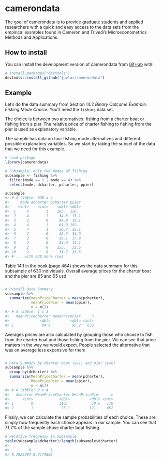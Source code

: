 
<!-- README.md is generated from README.Rmd. Please edit that file -->

# camerondata

<!-- badges: start -->

<!-- badges: end -->

The goal of camerondata is to provide graduate students and applied
researchers with a quick and easy access to the data sets from the
empirical examples found in Cameron and Trivedi’s Microeconometrics
Methods and Applications.

## How to install

You can install the development version of camerondata from
[GitHub](https://github.com/) with:

``` r
# install.packages("devtools")
devtools::install_github("juvlac/camerondata")
```

## Example

Let’s do the data summary from Section 14.2 *Binary Outcome Example:
Fishing Mode Choice*. You’ll need the `fishing` data set.

The choice is between two alternatives: fishing from a charter boat or
fishing from a pier. The relative price of charter fishing to fishing
from the pier is used as explanatory variable.

The sample has data on four fishing mode alternatives and different
possible explanatory variables. So we start by taking the subset of the
data that we need for this example.

``` r
# Load package
library(camerondata)

# Subsample: only two modes of fishing
subsample <- fishing %>% 
  filter(mode == 2 | mode == 4) %>% 
  select(mode, dcharter, pcharter, ppier)

subsample
#> # A tibble: 630 x 4
#>     mode dcharter pcharter ppier
#>    <int>    <int>    <dbl> <dbl>
#>  1     4        1    183.  158. 
#>  2     4        1     34.5  15.1
#>  3     2        0     84.9  15.1
#>  4     4        1     63.9 192. 
#>  5     4        1     56.7  15.1
#>  6     2        0     48.3  34.9
#>  7     2        0     28.1  17.9
#>  8     2        0     84.9  15.1
#>  9     2        0    153.   33.5
#> 10     2        0     31.7  33.5
#> # ... with 620 more rows
```

Table 14.1 in the book (page 464) shows the data summary for this
subsample of 630 individuals. Overall average prices for the charter
boat and the pier are 85 and 95 usd.

``` r

# Overall Data Summary
subsample %>% 
  summarize(meanPriceCharter = mean(pcharter),
            meanPricePier = mean(ppier),
            n = n()) 
#> # A tibble: 1 x 3
#>   meanPriceCharter meanPricePier     n
#>              <dbl>         <dbl> <int>
#> 1             84.9          95.2   630
```

Averages prices are also calculated by grouping those who choose to fish
from the charter boat and those fishing from the pier. We can see that
price matters in the way we would expect. People selected the
alternative that was on average less expensive for them.

``` r

# Data Summary by charter boat (y=1) and pier (y=0)
subsample %>% 
  group_by(dcharter) %>% 
  summarize(MeanPriceCharter = mean(pcharter),
            MeanPricePier = mean(ppier),
            n = n())
#> # A tibble: 2 x 4
#>   dcharter MeanPriceCharter MeanPricePier     n
#>      <int>            <dbl>         <dbl> <int>
#> 1        0            110.           30.6   178
#> 2        1             75.1         121.    452
```

Finally, we can calculate the sample probabilities of each choice. These
are simply how frequently each choice appears in our sample. You can see
that 71.7% of the sample chose charter boat fishing.

``` r
# Relative frequency in subsample
table(subsample$dcharter)/length(subsample$dcharter)
#> 
#>         0         1 
#> 0.2825397 0.7174603
```
